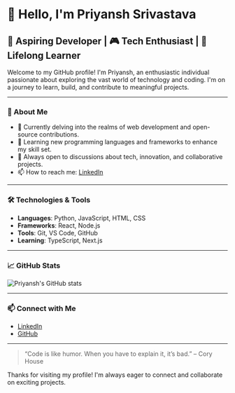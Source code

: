 <!---

- 👋 Hi, I’m @PriyanshSrivastava0305
- 👀 I’m interested in exploring stuff
- 🌱 I’m currently learning how to code
- 💞️ I’m looking to collaborate on open source projects
--->

# 👋 Hello, I'm Priyansh Srivastava

## 🚀 Aspiring Developer | 🎮 Tech Enthusiast | 🌱 Lifelong Learner

Welcome to my GitHub profile! I'm Priyansh, an enthusiastic individual passionate about exploring the vast world of technology and coding. I'm on a journey to learn, build, and contribute to meaningful projects.

---

### 🌟 About Me

- 🔭 Currently delving into the realms of web development and open-source contributions.
- 🌱 Learning new programming languages and frameworks to enhance my skill set.
- 💬 Always open to discussions about tech, innovation, and collaborative projects.
- 📫 How to reach me: [LinkedIn](https://www.linkedin.com/in/priyansh-srivastava-91a0511bb/)

---

### 🛠️ Technologies & Tools

- **Languages**: Python, JavaScript, HTML, CSS
- **Frameworks**: React, Node.js
- **Tools**: Git, VS Code, GitHub
- **Learning**: TypeScript, Next.js

---

### 📈 GitHub Stats

![Priyansh's GitHub stats](https://github-readme-stats.vercel.app/api?username=PriyanshSrivastava0305&show_icons=true&theme=radical)

---

### 📫 Connect with Me

- [LinkedIn](https://www.linkedin.com/in/priyansh-srivastava-91a0511bb/)
- [GitHub](https://github.com/PriyanshSrivastava0305)

---

> “Code is like humor. When you have to explain it, it’s bad.” – Cory House

Thanks for visiting my profile! I'm always eager to connect and collaborate on exciting projects.



<!---
PriyanshSrivastava0305/PriyanshSrivastava0305 is a ✨ special ✨ repository because its `README.md` (this file) appears on your GitHub profile.
You can click the Preview link to take a look at your changes.
--->
